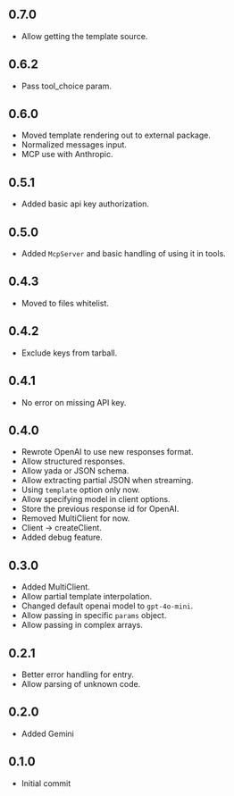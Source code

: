 ## 0.7.0

- Allow getting the template source.

## 0.6.2

- Pass tool_choice param.

## 0.6.0

- Moved template rendering out to external package.
- Normalized messages input.
- MCP use with Anthropic.

## 0.5.1

- Added basic api key authorization.

## 0.5.0

- Added `McpServer` and basic handling of using it in tools.

## 0.4.3

- Moved to files whitelist.

## 0.4.2

- Exclude keys from tarball.

## 0.4.1

- No error on missing API key.

## 0.4.0

- Rewrote OpenAI to use new responses format.
- Allow structured responses.
- Allow yada or JSON schema.
- Allow extracting partial JSON when streaming.
- Using `template` option only now.
- Allow specifying model in client options.
- Store the previous response id for OpenAI.
- Removed MultiClient for now.
- Client -> createClient.
- Added debug feature.

## 0.3.0

- Added MultiClient.
- Allow partial template interpolation.
- Changed default openai model to `gpt-4o-mini`.
- Allow passing in specific `params` object.
- Allow passing in complex arrays.

## 0.2.1

- Better error handling for entry.
- Allow parsing of unknown code.

## 0.2.0

- Added Gemini

## 0.1.0

- Initial commit
